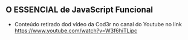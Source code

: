 ## O ESSENCIAL de JavaScript Funcional
- Conteúdo retirado dod vídeo da Cod3r no canal do Youtube no link https://www.youtube.com/watch?v=W3f6hiTLipc